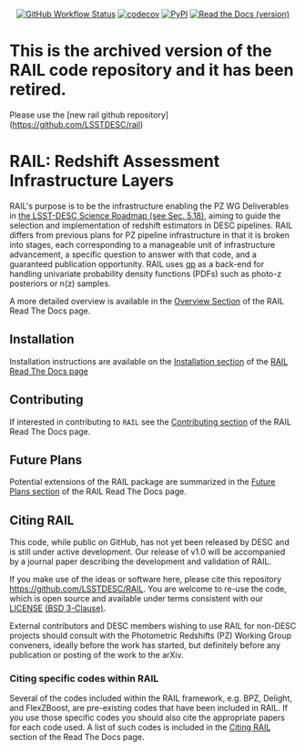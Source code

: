 <div align="center">

[![GitHub Workflow Status](https://img.shields.io/github/workflow/status/LSSTDESC/RAIL/rail?logo=Github)](https://github.com/LSSTDESC/RAIL/actions/workflows/main.yml)
[![codecov](https://codecov.io/gh/LSSTDESC/RAIL/branch/master/graph/badge.svg)](https://codecov.io/gh/LSSTDESC/RAIL)
[![PyPI](https://img.shields.io/pypi/v/pz-rail?color=blue&logo=pypi&logoColor=white)](https://pypi.org/project/pz-rail/)
[![Read the Docs (version)](https://img.shields.io/readthedocs/lsstdescrail/stable?color=blue&logo=readthedocs&logoColor=white)](https://lsstdescrail.readthedocs.io/en/stable/#)

</div>

# This is the archived version of the RAIL code repository and it has been retired.

Please use the [new rail github repository] (https://github.com/LSSTDESC/rail)



# RAIL: Redshift Assessment Infrastructure Layers

RAIL's purpose is to be the infrastructure enabling the PZ WG Deliverables in [the LSST-DESC Science Roadmap (see Sec. 5.18)](https://lsstdesc.org/assets/pdf/docs/DESC_SRM_latest.pdf), aiming to guide the selection and implementation of redshift estimators in DESC pipelines.
RAIL differs from previous plans for PZ pipeline infrastructure in that it is broken into stages, each corresponding to a manageable unit of infrastructure advancement, a specific question to answer with that code, and a guaranteed publication opportunity.
RAIL uses [qp](https://github.com/LSSTDESC/qp) as a back-end for handling univariate probability density functions (PDFs) such as photo-z posteriors or n(z) samples.

A more detailed overview is available in the [Overview Section](https://lsstdescrail.readthedocs.io/en/stable/source/overview.html) of the RAIL Read The Docs page.

## Installation

Installation instructions are available on the [Installation section](https://lsstdescrail.readthedocs.io/en/stable/source/installation.html) of the [RAIL Read The Docs page](https://lsstdescrail.readthedocs.io/en/stable/)

## Contributing

If interested in contributing to `RAIL` see the [Contributing section](https://lsstdescrail.readthedocs.io/en/stable/source/contributing.html) of the RAIL Read The Docs page.

## Future Plans

Potential extensions of the RAIL package are summarized in the [Future Plans section](https://lsstdescrail.readthedocs.io/en/stable/source/futureplans.html) of the RAIL Read The Docs page.

## Citing RAIL

This code, while public on GitHub, has not yet been released by DESC and is still under active development. Our release of v1.0 will be accompanied by a journal paper describing the development and validation of RAIL.

If you make use of the ideas or software here, please cite this repository <https://github.com/LSSTDESC/RAIL>. You are welcome to re-use the code, which is open source and available under terms consistent with our [LICENSE](https://github.com/LSSTDESC/RAIL/blob/main/LICENSE) [(BSD 3-Clause)](https://opensource.org/licenses/BSD-3-Clause).

External contributors and DESC members wishing to use RAIL for non-DESC projects should consult with the Photometric Redshifts (PZ) Working Group conveners, ideally before the work has started, but definitely before any publication or posting of the work to the arXiv.

### Citing specific codes within RAIL

Several of the codes included within the RAIL framework, e.g. BPZ, Delight, and FlexZBoost, are pre-existing codes that have been included in RAIL.  If you use those specific codes you should also cite the appropriate papers for each code used.  A list of such codes is included in the [Citing RAIL](https://lsstdescrail.readthedocs.io/en/stable/source/citing.html) section of the Read The Docs page.
